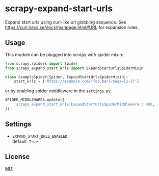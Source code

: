 scrapy-expand-start-urls
========================

Expand start urls using curl-like url globbing sequence.
See https://curl.haxx.se/docs/manpage.html#URL for expansion rules.

Usage
-----

This module can be plugged into scrapy with spider mixin:
```python
from scrapy.spiders import Spider
from scrapy_expand_start_urls import ExpandStartUrlsSpiderMixin

class ExampleSpider(Spider, ExpandStartUrlsSpiderMixin):
    start_urls = ['https://example.com/{foo,bar}?page=[1-3]']
```

or by enabling spider middleware in the `settings.py`:
```python
SPIDER_MIDDLEWARES.update({
    'scrapy_expand_start_urls.ExpandStartUrlsSpiderMiddleware': 490,
})
```

Settings
--------

* `EXPAND_START_URLS_ENABLED`\
   default: `True`

License
-------

[MIT](https://choosealicense.com/licenses/mit/)
